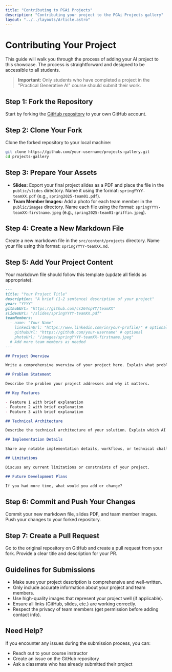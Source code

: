 ```yaml
---
title: "Contributing to PGAi Projects"
description: "Contributing your project to the PGAi Projects gallery"
layout: "../../layouts/Article.astro"
---
```


# Contributing Your Project

This guide will walk you through the process of adding your AI project to this showcase. The process is straightforward and designed to be accessible to all students.

> **Important:** Only students who have completed a project in the "Practical Generative AI" course should submit their work.

## Step 1: Fork the Repository

Start by forking the [GitHub repository](https://github.com/cs264sp25/projects-gallery) to your own GitHub account.

## Step 2: Clone Your Fork

Clone the forked repository to your local machine:

```sh
git clone https://github.com/your-username/projects-gallery.git
cd projects-gallery
```

## Step 3: Prepare Your Assets

- **Slides:** Export your final project slides as a PDF and place the file in the `public/slides` directory. Name it using the format: `springYYYY-teamXX.pdf` (e.g., `spring2025-team01.pdf`).
- **Team Member Images:** Add a photo for each team member in the `public/images` directory. Name each file using the format: `springYYYY-teamXX-firstname.jpeg` (e.g., `spring2025-team01-griffin.jpeg`).

## Step 4: Create a New Markdown File

Create a new markdown file in the `src/content/projects` directory. Name your file using this format: `springYYYY-teamXX.md`.

## Step 5: Add Your Project Content

Your markdown file should follow this template (update all fields as appropriate):

```md
---
title: "Your Project Title"
description: "A brief (1-2 sentence) description of your project"
year: "YYYY"
githubUrl: "https://github.com/cs264spYY/teamXX"
slidesUrl: "/slides/springYYYY-teamXX.pdf"
teamMembers:
  - name: "Your Name"
    linkedinUrl: "https://www.linkedin.com/in/your-profile/" # optional
    githubUrl: "https://github.com/your-username" # optional
    photoUrl: "/images/springYYYY-teamXX-firstname.jpeg"
  # Add more team members as needed
---

## Project Overview

Write a comprehensive overview of your project here. Explain what problem it solves and why it's valuable.

## Problem Statement

Describe the problem your project addresses and why it matters.

## Key Features

- Feature 1 with brief explanation
- Feature 2 with brief explanation
- Feature 3 with brief explanation

## Technical Architecture

Describe the technical architecture of your solution. Explain which AI models you used, how you integrated them, and any interesting implementation details.

## Implementation Details

Share any notable implementation details, workflows, or technical challenges you solved.

## Limitations

Discuss any current limitations or constraints of your project.

## Future Development Plans

If you had more time, what would you add or change?
```

## Step 6: Commit and Push Your Changes

Commit your new markdown file, slides PDF, and team member images. Push your changes to your forked repository.

## Step 7: Create a Pull Request

Go to the original repository on GitHub and create a pull request from your fork. Provide a clear title and description for your PR.

## Guidelines for Submissions

- Make sure your project description is comprehensive and well-written.
- Only include accurate information about your project and team members.
- Use high-quality images that represent your project well (if applicable).
- Ensure all links (GitHub, slides, etc.) are working correctly.
- Respect the privacy of team members (get permission before adding contact info).

## Need Help?

If you encounter any issues during the submission process, you can:

- Reach out to your course instructor
- Create an issue on the GitHub repository
- Ask a classmate who has already submitted their project
